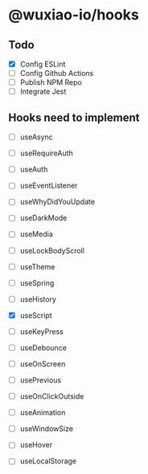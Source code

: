 # @wuxiao-io/hooks

## Todo

- [x] Config ESLint
- [ ] Config Github Actions
- [ ] Publish NPM Repo
- [ ] Integrate Jest

## Hooks need to implement

- [ ] useAsync
- [ ] useRequireAuth
- [ ] useAuth
- [ ] useEventListener
- [ ] useWhyDidYouUpdate
- [ ] useDarkMode
- [ ] useMedia
- [ ] useLockBodyScroll
- [ ] useTheme
- [ ] useSpring
- [ ] useHistory
- [x] useScript
- [ ] useKeyPress
- [ ] useDebounce
- [ ] useOnScreen
- [ ] usePrevious
- [ ] useOnClickOutside
- [ ] useAnimation
- [ ] useWindowSize
- [ ] useHover
- [ ] useLocalStorage

